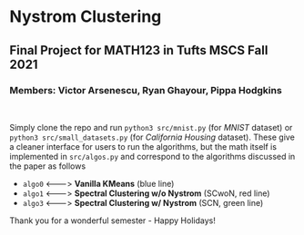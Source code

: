 # Nystrom Clustering
## Final Project for MATH123 in Tufts MSCS Fall 2021
### Members: Victor Arsenescu, Ryan Ghayour, Pippa Hodgkins

&nbsp;

Simply clone the repo and run `python3 src/mnist.py` (for *MNIST* dataset) or `python3 src/small_datasets.py` (for *California Housing* dataset). These give a cleaner interface for users to run the algorithms, but the math itself is implemented in `src/algos.py` and correspond to the algorithms discussed in the paper as follows

- `algo0` <---> **Vanilla KMeans** (blue line)
- `algo1` <---> **Spectral Clustering w/o Nystrom** (SCwoN, red line)
- `algo3` <---> **Spectral Clustering w/ Nystrom** (SCN, green line)

Thank you for a wonderful semester - Happy Holidays! 
